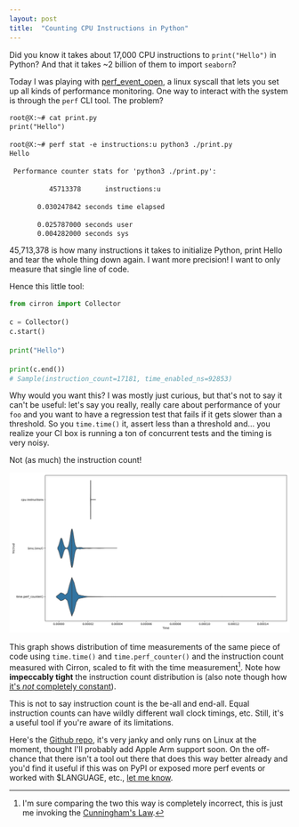 ```yaml
---
layout: post
title:  "Counting CPU Instructions in Python"
---
```


Did you know it takes about 17,000 CPU instructions to `print("Hello")` in Python? And that it takes ~2 billion of them to import `seaborn`?

Today I was playing with [perf_event_open](https://man7.org/linux/man-pages/man2/perf_event_open.2.html), a linux syscall that lets you set up all kinds of performance monitoring. One way to interact with the system is through the `perf` CLI tool. The problem?

```
root@X:~# cat print.py
print("Hello")

root@X:~# perf stat -e instructions:u python3 ./print.py
Hello

 Performance counter stats for 'python3 ./print.py':

          45713378      instructions:u

       0.030247842 seconds time elapsed

       0.025787000 seconds user
       0.004282000 seconds sys

```

45,713,378 is how many instructions it takes to initialize Python, print Hello
and tear the whole thing down again. I want more precision! I want to only
measure that single line of code.

Hence this little tool:

```python
from cirron import Collector

c = Collector()
c.start()

print("Hello")

print(c.end())
# Sample(instruction_count=17181, time_enabled_ns=92853)
```

Why would you want this? I was mostly just curious, but that's not to say it
can't be useful: let's say you really, really care about performance of your
`foo` and you want to have a regression test that fails if it gets slower than
a threshold.  So you `time.time()` it, assert less than a threshold and... you
realize your CI box is running a ton of concurrent tests and the timing is very
noisy.

Not (as much) the instruction count!

![Cirron plot](/assets/cirron_plot.png)

This graph shows distribution of time measurements of the same piece of code
using `time.time()` and `time.perf_counter()` and the instruction count
measured with Cirron, scaled to fit with the time measurement[^0]. Note how
**impeccably tight** the instruction count distribution is (also note though
how [it's *not* completely
constant](https://hackmd.io/sH315lO2RuicY-SEt7ynGA?view#Hardware-performance-counter-support-via-rdpmc)).

This is not to say instruction count is the be-all and end-all. Equal instruction
counts can have wildly different wall clock timings, etc. Still, it's a useful tool
if you're aware of its limitations.

Here's the [Github repo](https://github.com/s7nfo/Cirron), it's very janky and
only runs on Linux at the moment, thought I'll probably add Apple Arm support
soon. On the off-chance that there isn't a tool out there that does this way
better already and you'd find it useful if this was on PyPI or exposed more
perf events or worked with $LANGUAGE, etc., [let me
know](https://twitter.com/s7nfo).

[^0]: I'm sure comparing the two this way is completely incorrect, this is just me invoking the [Cunningham's Law](https://meta.wikimedia.org/wiki/Cunningham%27s_Law).

